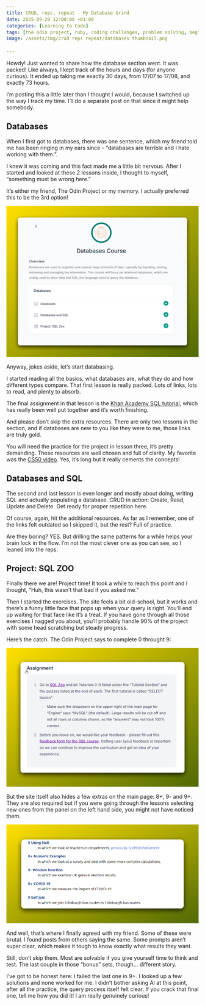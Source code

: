 ```yaml
---
title: CRUD, reps, repeat - My Database Grind
date: 2025-09-29 12:00:00 +01:00
categories: [Learning to Code]
tags: [the odin project, ruby, coding challenges, problem solving, beginner programmer, coding motivation]     # TAG names should always be lowercase
image: /assets/img/crud reps repeat/databases thumbnail.png

---
```


Howdy! Just wanted to share how the database section went. It was packed! Like always, I kept track of the hours and days (for anyone curious). It ended up taking me exactly 30 days, from 17/07 to 17/08, and exactly 73 hours. 

I’m posting this a little later than I thought I would, because I switched up the way I track my time. I’ll do a separate post on that since it might help somebody. 

## Databases

When I first got to databases, there was one sentence, which my friend told me has been ringing in my ears since - “databases are terrible and I hate working with them.”. 

I knew it was coming and this fact made me a little bit nervous. After I started and looked at these 2 lessons inside, I thought to myself, “something must be wrong here.” 

It’s either my friend, The Odin Project or my memory. I actually preferred this to be the 3rd option! 

![Odin Course](/assets/img/crud%20reps%20repeat/Database%20Course.png)

Anyway, jokes aside, let’s start databasing. 

I started reading all the basics, what databases are, what they do and how different types compare. That first lesson is really packed. Lots of links, lots to read, and plenty to absorb. 

The final assignment in that lesson is the [Khan Academy SQL tutorial](https://www.khanacademy.org/computing/computer-programming/sql/relational-queries-in-sql/a/more-efficient-sql-with-query-planning-and-optimization), which has really been well put together and it’s worth finishing.

And please don’t skip the extra resources. There are only two lessons in the section, and if databases are new to you like they were to me, those links are truly gold. 

You will need the practice for the project in lesson three, it’s pretty demanding. These resources are well chosen and full of clarity. My favorite was the [CS50 video](https://cs50.harvard.edu/x/2024/weeks/7/). Yes, it’s long but it really cements the concepts!

## Databases and SQL

The second and last lesson is even longer and mostly about doing, writing SQL and actually populating a database. CRUD in action: Create, Read, Update and Delete. Get ready for proper repetition here. 

Of course, again, hit the additional resources. As far as I remember, one of the links felt outdated so I skipped it, but the rest? Full of practice. 

Are they boring? YES. But drilling the same patterns for a while helps your brain lock in the flow. I’m not the most clever one as you can see, so I leaned into the reps.

## Project: SQL ZOO

Finally there we are! Project time! It took a while to reach this point and I thought, “Huh, this wasn’t that bad if you asked me.” 

Then I started the exercises. The site feels a bit old-school, but it works and there’s a funny little face that pops up when your query is right. You’ll end up waiting for that face like it’s a treat. If you have gone through all those exercises I nagged you about, you’ll probably handle 90% of the project with some head scratching but steady progress.

Here’s the catch. The Odin Project says to complete 0 throught 9:

![exercises](/assets/img/crud%20reps%20repeat/0%20to%209%20odin.png)

But the site itself also hides a few extras on the main page: 8+, 9- and 9+. They are also required but if you were going through the lessons selecting new ones from the panel on the left hand side, you might not have noticed them.

![sql zoo](/assets/img/crud%20reps%20repeat/0%20to%209%20ZOO.png)

And well, that’s where I finally agreed with my friend. Some of these were brutal. I found posts from others saying the same. Some prompts aren’t super clear, which makes it tough to know exactly what results they want. 

Still, don’t skip them. Most are solvable if you give yourself time to think and test. The last couple in those “bonus” sets, though… different story. 

I’ve got to be honest here: I failed the last one in 9+. I looked up a few solutions and none worked for me. I didn’t bother asking AI at this point, after all the practice, the query process itself felt clear. If you crack that final one, tell me how you did it! I am really genuinely curious!

